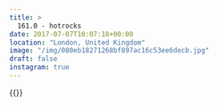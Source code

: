 ```yaml
---
title: >
  161.0 - hotrocks
date: 2017-07-07T10:07:18+00:00
location: "London, United Kingdom"
image: "/img/080eb18271268bf897ac16c53ee6decb.jpg"
draft: false
instagram: true
---
```


{{<photo src="/img/080eb18271268bf897ac16c53ee6decb.jpg">}}
